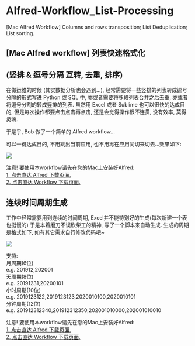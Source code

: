 # Alfred-Workflow_List-Processing
[Mac Alfred Workflow] Columns and rows transposition; List Deduplication; List sorting.

## [Mac Alfred workflow] 列表快速格式化  
## (竖排 & 逗号分隔 互转, 去重, 排序)

在做运维的时候 (其实数据分析也会遇到...), 经常需要将一些竖排的列表转成逗号分隔的形式写进 Python 或 SQL 中, 亦或者需要将多段列表合并之后去重, 亦或者将逗号分割的转成竖排的列表. 虽然用 Excel 或者 Sublime 也可以很快的达成目的, 但是每次操作都要点击点击再点击, 还是会觉得操作很不连贯, 没有效率, 莫得灵魂.

于是乎, Bob 做了一个简单的 Alfred workflow...

可以一键达成目的, 不用跳出当前应用, 也不用再在应用间切来切去...效果如下:  
  
![](https://github.com/bobleer/Alfred-Workflow_List-Processing/blob/master/Alfred-Workflow_List-Processing.gif?raw=true)
  
注意! 要使用本workflow请先在您的Mac上安装好Alfred:  
[1. 点击直达 Alfred 下载页面.](https://www.alfredapp.com/)  
[2. 点击直达 Workflow 下载页面.](https://github.com/bobleer/Alfred-Workflow_List-Processing/raw/master/list_processing.alfredworkflow)  
  
## 连续时间周期生成

工作中经常需要用到连续的时间周期, Excel并不能特别好的生成(每次新建一个表也挺慢的)
于是本着磨刀不误砍柴工的精神, 写了一个脚本来自动生成.
生成的周期是格式如下, 如有其它需求自行修改代码吧~

![](https://github.com/bobleer/Alfred-Workflow_List-Processing/blob/master/DSgenerator.gif?raw=true)

支持:  
月周期(6位)  
e.g. 201912,202001  
天周期(8位)  
e.g. 20191231,20200101  
小时周期(10位)  
e.g. 2019123122,2019123123,2020010100,2020010101  
分钟周期(12位)  
e.g. 201912312340,201912312350,202001010000,202001010010  
  
注意! 要使用本workflow请先在您的Mac上安装好Alfred:  
[1. 点击直达 Alfred 下载页面.](https://www.alfredapp.com/)  
[2. 点击直达 Workflow 下载页面.](https://github.com/bobleer/Alfred-Workflow_List-Processing/raw/master/list_processing.alfredworkflow)  
